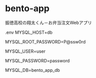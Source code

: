 # bento-app
振徳高校の翔太くん－お弁当注文Webアプリ

.env
MYSQL_HOST=db

MYSQL_ROOT_PASSWORD=P@ssw0rd

MYSQL_USER=user

MYSQL_PASSWORD=password

MYSQL_DB=bento_app_db